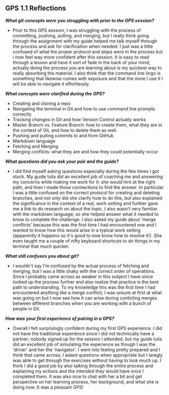 ## GPS 1.1 Reflections

**_What git concepts were you struggling with prior to the GPS session?_**
-  Prior to this GPS session, I was struggling with the process of committing, pushing, pulling, and merging, but I really think going through the assignment with my guide helped me talk myself through the process and ask for clarification when needed. I just was a little confused of what the proper protocol and steps were in the process but i now feel way more confident after this session. It is easy to read through a lesson and have it sort of fade in the back of your mind; actually doing the process you are learning about is my quickest way to really absorbing the material.  I also think that the command line lingo is something that likewise comes with exposure and that the more I use it I will be able to navigate it effortlessly.



**_What concepts were clarified during the GPS?_**
-  Creating and cloning a repo
-  Navigating the terminal in Git and how to use command line prompts correctly
-  Tracking changes in Git and how Version Control actually works
-  Master Branch vs. Feature Branch: how to create them, what they are in the context of Git, and how to delete them as well.
-  Pushing and pulling commits to and from GitHub
-  Markdown language
-  Fetching and Merging
-  Merging conflicts: what they are and how they could potentially occur


**_What questions did you ask your pair and the guide?_**
-  I did find myself asking questions especially during the few times I got stuck. My guide Iulia did an excellent job of coaching me and answering my concerns while making me work for it; she would hint at the right path, and then I made those connections to find the answer. In particular I was a little confused on the correct protocol for creating and deleting branches, and not only did she clarify how to do this, but also explained the significance in the context of a real, work setting and further gave me a link to do research on about the topic. I also wasn't very familiar with the markdown language, so she helped answer what it needed to know to complete the challenge. I also asked my guide about 'merge conflicts' because this was the first time I had encountered one and I wanted to know how this would arise in a typical work setting (apparently it happens so it's good to now know how to resolve it!).  She even taught me a couple of nifty keyboard shortcuts to do things in my terminal that much quicker.



**_What still confuses you about git?_**
-  I wouldn't say I'm confused by the actual process of fetching and merging, but I was a little shaky with the correct order of operations. Since I probably came across as weaker in this subject I have since looked up the process further and also realize that practice is the best path to understanding. To my knowledge this was the first time I had encountered anything like a merge conflict; I was unsure at first at what was going on but I now see how it can arise during conlicting merges between different branches when you are working with a bunch of people in Git. 


**_How was your first experience of pairing in a GPS?_**
-  Overall I felt surprisingly confident during my first GPS experience. I did not have the traditional experience since I did not technically have a partner; nobody signed up for the session I attended, but my guide Iulia did an excellent job of simulating the experience as though I was the 'driver' and her the 'navigator'. I went into feeling pretty prepared and I think that came across; I asked questions when appropriate but I laregly was able to get through the exercises without having to look much up. I think I did a good job by also talking through the entire process and explaining my actions and the intended they would have once I completed them. It was also nice to chat with her a bit and get perspective on her learning process, her background, and what she is doing now.  It was a pleasant GPS!